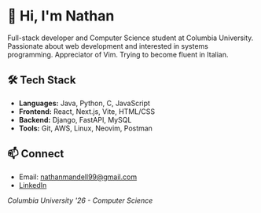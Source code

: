 # 👋 Hi, I'm Nathan

Full-stack developer and Computer Science student at Columbia University. Passionate about web development and interested in systems programming. Appreciator of Vim. Trying to become fluent in Italian.

## 🛠️ Tech Stack
- **Languages:** Java, Python, C, JavaScript
- **Frontend:** React, Next.js, Vite, HTML/CSS
- **Backend:** Django, FastAPI, MySQL
- **Tools:** Git, AWS, Linux, Neovim, Postman

## 📫 Connect
- Email: nathanmandell99@gmail.com
- [LinkedIn](https://www.linkedin.com/in/nathan-mandell-a667962a1/)

_Columbia University '26 - Computer Science_
